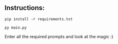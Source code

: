 
## Instructions: 

`pip install -r requirements.txt`  

`py main.py`

Enter all the required prompts and look at the magic :)
